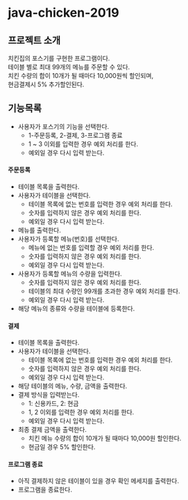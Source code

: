 # java-chicken-2019
## 프로젝트 소개
치킨집의 포스기를 구현한 프로그램이다.  
테이블 별로 최대 99개의 메뉴를 주문할 수 있다.  
치킨 수량의 합이 10개가 될 때마다 10,000원씩 할인되며,  
현금결제시 5% 추가할인된다.

## 기능목록
* 사용자가 포스기의 기능을 선택한다.
  * 1-주문등록, 2-결제, 3-프로그램 종료
  * 1 ~ 3 이외를 입력한 경우 예외 처리를 한다.
  * 예외일 경우 다시 입력 받는다.
 
#### 주문등록
* 테이블 목록을 출력한다.
* 사용자가 테이블을 선택한다.
  * 테이블 목록에 없는 번호를 입력한 경우 예외 처리를 한다.
  * 숫자를 입력하지 않은 경우 예외 처리를 한다.
  * 예외일 경우 다시 입력 받는다.
* 메뉴를 출력한다.
* 사용자가 등록할 메뉴(번호)를 선택한다.
  * 메뉴에 없는 번호를 입력할 경우 예외 처리를 한다.
  * 숫자를 입력하지 않은 경우 예외 처리를 한다.
  * 예외일 경우 다시 입력 받는다.
* 사용자가 등록할 메뉴의 수량을 입력한다.
  * 숫자를 입력하지 않은 경우 예외 처리를 한다.
  * 테이블의 최대 수량인 99개를 초과한 경우 예외 처리를 한다.
  * 예외일 경우 다시 입력 받는다.
* 해당 메뉴의 종류와 수량을 테이블에 등록한다.

#### 결제
* 테이블 목록을 출력한다.
* 사용자가 테이블을 선택한다.
  * 테이블 목록에 없는 번호를 입력한 경우 예외 처리를 한다.
  * 숫자를 입력하지 않은 경우 예외 처리를 한다.
  * 예외일 경우 다시 입력 받는다.
* 해당 테이블의 메뉴, 수량, 금액을 출력한다.
* 결제 방식을 입력받는다.
  * 1: 신용카드, 2: 현금
  * 1, 2 이외를 입력한 경우 예외 처리를 한다.
  * 예외일 경우 다시 입력 받는다.
* 최종 결제 금액을 출력한다.
  * 치킨 메뉴 수량의 합이 10개가 될 때마다 10,000원 할인한다.
  * 현금일 경우 5% 할인한다.

#### 프로그램 종료
* 아직 결제하지 않은 테이블이 있을 경우 확인 메세지를 출력한다.
* 프로그램을 종료한다.